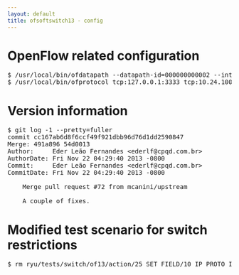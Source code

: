 ```yaml
---
layout: default
title: ofsoftswitch13 - config
---
```


# OpenFlow related configuration
<pre>
$ /usr/local/bin/ofdatapath --datapath-id=000000000002 --interface=eth1,eth2 ptcp:3333
$ /usr/local/bin/ofprotocol tcp:127.0.0.1:3333 tcp:10.24.100.30:6633
</pre>

# Version information
<pre>
$ git log -1 --pretty=fuller
commit cc167ab6d8f6ccf49f921dbb96d76d1dd2590847
Merge: 491a896 54d0013
Author:     Eder Leão Fernandes &lt;ederlf@cpqd.com.br&gt;
AuthorDate: Fri Nov 22 04:29:40 2013 -0800
Commit:     Eder Leão Fernandes &lt;ederlf@cpqd.com.br&gt;
CommitDate: Fri Nov 22 04:29:40 2013 -0800

    Merge pull request #72 from mcanini/upstream
    
    A couple of fixes.
</pre>

# Modified test scenario for switch restrictions
<pre>
$ rm ryu/tests/switch/of13/action/25_SET_FIELD/10_IP_PROTO_IPv6.json
</pre>
